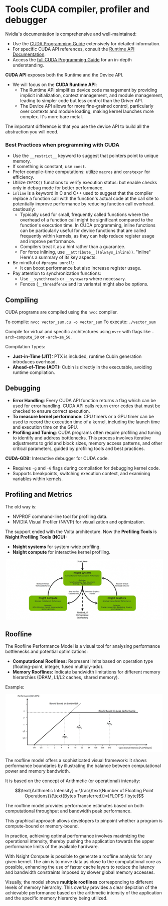 # Tools CUDA compiler, profiler and debugger

Nvidia's documentation is comprehensive and well-maintained: 

- Use the [CUDA Programming Guide](https://docs.nvidia.com/cuda/cuda-c-programming-guide/index.html) extensively for detailed information.
- For specific CUDA API references, consult the [Runtime API Documentation](https://docs.nvidia.com/cuda/cuda-runtime-api/index.html).
- Access the [full CUDA Programming Guide](https://docs.nvidia.com/cuda/cuda-c-programming-guide/index.html) for an in-depth understanding.

**CUDA API** exposes both the Runtime and the Device API.

- We will focus on the **CUDA Runtime API**:
	- The Runtime API simplifies device code management by providing implicit initialization, context management, and module management, leading to simpler code but less control than the Driver API.
	- The Device API allows for more fine-grained control, particularly over contexts and module loading, making kernel launches more complex. It's more bare metal. 

The important difference is that you use the device API to build all the abstraction you will need. 

### Best Practices when programming with CUDA

- Use the `__restrict__` keyword to suggest that pointers point to unique memory.
- If something is constant, use `const`.
- Prefer compile-time computations: utilize `macros` and `constexpr` for efficiency.
- Utilize `CHECK()` functions to verify execution status: but enable checks only in debug mode for better performance.
- `inline` is a keyword in C and C++ used to suggest that the compiler replace a function call with the function's actual code at the call site to potentially improve performance by reducing function call overhead. cautiously:
  - Typically used for small, frequently called functions where the overhead of a function call might be significant compared to the function's execution time. In CUDA programming, inline functions can be particularly useful for device functions that are called frequently within kernels, as they can help reduce register usage and improve performance. 
  - Compilers treat it as a hint rather than a guarantee.
  - For force inlining, use `__attribute__((always_inline))`. "inline" Here's a summary of its key aspects:
- Be mindful of `#pragma unroll`:
  - It can boost performance but also increase register usage.
- Pay attention to synchronization functions:
  - Use `__syncthreads` or `__syncwarp` where necessary.
  - Fences (`__threadfence` and its variants) might also be options.

## Compiling


CUDA programs are compiled using the `nvcc` compiler. 

To compile: `nvcc vector_sum.cu -o vector_sum` 
To execute: `./vector_sum`

Compile for virtual and specific architectures using `nvcc` with flags like `-arch=compute_50` or `-arch=sm_50`.

Compilation Types:

- **Just-in-Time (JIT):** PTX is included, runtime Cubin generation introduces overhead.
- **Ahead-of-Time (AOT):** Cubin is directly in the executable, avoiding runtime compilation.

## Debugging


- **Error Handling**: Every CUDA API function returns a flag which can be used for error handling. CUDA API calls return error codes that must be checked to ensure correct execution. 
- **To measure kernel performance**: CPU timers or a GPU timer can be used to record the execution time of a kernel, including the launch time and execution time on the GPU.
- **Profiling and Tuning**: CUDA programs often require profiling and tuning to identify and address bottlenecks. This process involves iterative adjustments to grid and block sizes, memory access patterns, and other critical parameters, guided by profiling tools and best practices.


**CUDA-GDB:** Interactive debugger for CUDA code.

- Requires `-g` and `-G` flags during compilation for debugging kernel code.
- Supports breakpoints, switching execution context, and examining variables within kernels.


## Profiling and Metrics

The old way is:

- NVPROF command-line tool for profiling data.
- NVIDIA Visual Profiler (NVVP) for visualization and optimization.

The support ended with the Volta architecture. Now the **Profiling Tools** is **Nsight Profiling Tools (NCU):** 

- **Nsight systems** for system-wide profiling.
- **Nsight compute** for interactive kernel profiling.

![](images/Pasted%20image%2020240418131204.png)


## Roofline

The Roofline Performance Model is a visual tool for analysing performance bottlenecks and potential optimizations:

- **Computational Rooflines:** Represent limits based on operation type (floating-point, integer, fused multiply-add).
- **Memory Rooflines:** Indicate bandwidth limitations for different memory hierarchies (DRAM, L1/L2 caches, shared memory).

Example:

![](images/Pasted%20image%2020240418131915.png)

The roofline model offers a sophisticated visual framework: it shows performance boundaries by illustrating the balance between computational power and memory bandwidth. 

It is based on the concept of Arithmetic (or operational) intensity:

$$\text{Arithmetic Intensity} = \frac{\text{Number of Floating Point Operations}}{\text{Bytes Transferred}}=[FLOPS / byte]$$


The roofline model provides performance estimates based on both computational throughput and bandwidth peak performance. 

This graphical approach allows developers to pinpoint whether a program is compute-bound or memory-bound.

In practice, achieving optimal performance involves maximizing the operational intensity, thereby pushing the application towards the upper performance limits of the available hardware. 


With Nsight Compute is possible to generate a roofline analysis for any given kernel. The aim is to move data as close to the computational core as possible, enhancing the use of faster cache layers to reduce the latency and bandwidth constraints imposed by slower global memory accesses.

Visually, the model shows **multiple rooflines** corresponding to different levels of memory hierarchy. This overlay provides a clear depiction of the achievable performance based on the arithmetic intensity of the application and the specific memory hierarchy being utilized. 
